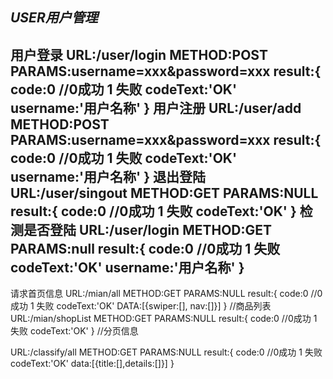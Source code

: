 ***USER用户管理***
----
用户登录
URL:/user/login
METHOD:POST
PARAMS:username=xxx&password=xxx
result:{
    code:0 //0成功 1 失败
    codeText:'OK'
    username:'用户名称'
}
用户注册
URL:/user/add
METHOD:POST
PARAMS:username=xxx&password=xxx
result:{
    code:0 //0成功 1 失败
    codeText:'OK'
    username:'用户名称'
}
退出登陆
URL:/user/singout
METHOD:GET
PARAMS:NULL
result:{
    code:0 //0成功 1 失败
    codeText:'OK'
}
检测是否登陆
URL:/user/login
METHOD:GET
PARAMS:null
result:{
    code:0 //0成功 1 失败
    codeText:'OK'
    username:'用户名称'
}
-------
请求首页信息
URL:/mian/all
METHOD:GET
PARAMS:NULL
result:{
    code:0 //0成功 1 失败
    codeText:'OK'
    DATA:[{swiper:[], nav:[]}]
}
//商品列表
URL:/mian/shopList
METHOD:GET
PARAMS:NULL
result:{
    code:0 //0成功 1 失败
    codeText:'OK'
}
//分页信息

URL:/classify/all
METHOD:GET
PARAMS:NULL
result:{
    code:0 //0成功 1 失败
    codeText:'OK'
    data:[{title:[],details:[]}]
}